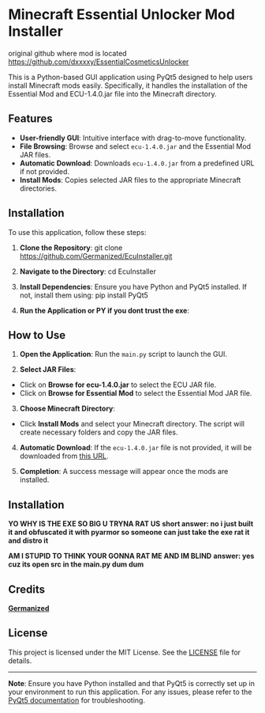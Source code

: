 # Minecraft Essential Unlocker Mod Installer
original github where mod is located https://github.com/dxxxxy/EssentialCosmeticsUnlocker

This is a Python-based GUI application using PyQt5 designed to help users install Minecraft mods easily. Specifically, it handles the installation of the Essential Mod and ECU-1.4.0.jar file into the Minecraft directory.

## Features

- **User-friendly GUI**: Intuitive interface with drag-to-move functionality.
- **File Browsing**: Browse and select `ecu-1.4.0.jar` and the Essential Mod JAR files.
- **Automatic Download**: Downloads `ecu-1.4.0.jar` from a predefined URL if not provided.
- **Install Mods**: Copies selected JAR files to the appropriate Minecraft directories.

## Installation

To use this application, follow these steps:

1. **Clone the Repository**:
git clone https://github.com/Germanized/EcuInstaller.git


2. **Navigate to the Directory**:
cd EcuInstaller


3. **Install Dependencies**:
Ensure you have Python and PyQt5 installed. If not, install them using:
pip install PyQt5


4. **Run the Application or PY if you dont trust the exe**:


## How to Use

1. **Open the Application**: Run the `main.py` script to launch the GUI.

2. **Select JAR Files**:
- Click on **Browse for ecu-1.4.0.jar** to select the ECU JAR file.
- Click on **Browse for Essential Mod** to select the Essential Mod JAR file.

3. **Choose Minecraft Directory**:
- Click **Install Mods** and select your Minecraft directory. The script will create necessary folders and copy the JAR files.

4. **Automatic Download**:
If the `ecu-1.4.0.jar` file is not provided, it will be downloaded from [this URL](https://github.com/dxxxxy/EssentialCosmeticsUnlocker/releases/download/1.4.0/ecu-1.4.0.jar).

5. **Completion**:
A success message will appear once the mods are installed.

## Installation

**YO WHY IS THE EXE SO BIG U TRYNA RAT US**
**short answer: no i just built it and obfuscated it with pyarmor so someone can just take the exe rat it and distro it**

**AM I STUPID TO THINK YOUR GONNA RAT ME AND IM BLIND**
**answer: yes cuz its open src in the main.py dum dum**

## Credits

**[Germanized](https://github.com/Germanized)**

## License

This project is licensed under the MIT License. See the [LICENSE](LICENSE) file for details.

---

**Note**: Ensure you have Python installed and that PyQt5 is correctly set up in your environment to run this application. For any issues, please refer to the [PyQt5 documentation](https://www.riverbankcomputing.com/software/pyqt/intro) for troubleshooting.


